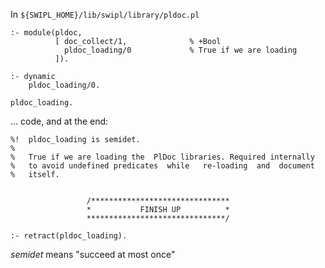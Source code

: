 In `${SWIPL_HOME}/lib/swipl/library/pldoc.pl`

````
:- module(pldoc,
          [ doc_collect/1,              % +Bool
            pldoc_loading/0             % True if we are loading
          ]).
          
:- dynamic
    pldoc_loading/0.

pldoc_loading.
````

... code, and at the end:

````
%!  pldoc_loading is semidet.
%
%   True if we are loading the  PlDoc libraries. Required internally
%   to avoid undefined predicates  while   re-loading  and  document
%   itself.


                 /*******************************
                 *           FINISH UP          *
                 *******************************/

:- retract(pldoc_loading).
````

_semidet_ means "succeed at most once"
